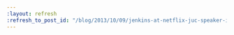 ```yaml
---
:layout: refresh
:refresh_to_post_id: "/blog/2013/10/09/jenkins-at-netflix-juc-speaker-interview"
---
```

